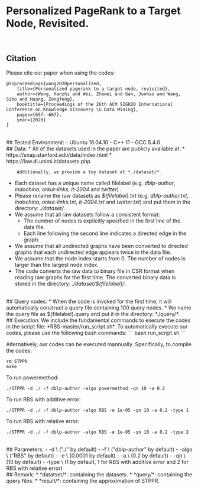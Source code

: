 #  Personalized PageRank to a Target Node, Revisited. 

<br/>

## Citation
Please cite our paper when using the codes: 
```
@inproceedings{wang2020personalized,
	title={Personalized pagerank to a target node, revisited},
	author={Wang, Hanzhi and Wei, Zhewei and Gan, Junhao and Wang, Sibo and Huang, Zengfeng},
	booktitle={Proceedings of the 26th ACM SIGKDD International Conference on Knowledge Discovery \& Data Mining},
	pages={657--667},
	year={2020}
}
```

<br/>
## Tested Environment:
- Ubuntu 16.04.10
- C++ 11
- GCC 5.4.0

<br/>
## Data:
* All of the datasets used in the paper are publicly available at: 
		* https://snap.stanford.edu/data/index.html
		* https://law.di.unimi.it/datasets.php

		Additionally, we provide a toy dataset at *./dataset/*. 

* Each dataset has a unique name called filelabel (e.g. *dblp-author*, *indochina*, *orkut-links*, *it-2004* and *twitter*) . 
* Please rename the raw datasets as *${filelabel}.txt* (e.g. *dblp-author.txt*, *indochina*, *orkut-links.txt*, *it-2004.txt* and *twitter.txt*) and put them in the directory: *./dataset/*. 
* We assume that all raw datasets follow a consistent format: 
	* The number of nodes is explicitly specified in the first line of the data file. 
	* Each line following the second line indicates a directed edge in the graph. 
* We assume that all undirected graphs have been converted to directed graphs that each undirected edge appears twice in the data file. 
* We assume that the node index starts from $0$. The number of nodes is larger than the largest node index. 
* The code converts the raw data to binary file in CSR format when reading raw graphs for the first time. The converted binary data is stored in the directory: *./dataset/${filelabel}/*. 

<br/>
## Query nodes:
* When the code is invoked for the first time, it will automatically construct a query file containing 100 query nodes.
* We name the query file as ${filelabel}.query and put it in the directory: *./query/*. 

<br/>
## Execution:
We include the fundamental commands to execute the codes in the script file: *RBS-master/run_script.sh*. To automatically execute our codes, please use the following bash commands: 
```
bash run_script.sh
```

Alternatively, our codes can be executed mannually. Specifically, to compile the codes: 
```
rm STPPR
make
```
To run powermethod: 
```
./STPPR -d ./ -f dblp-author -algo powermethod -qn 10 -a 0.2
```
To run RBS with additive error: 
```
./STPPR -d ./ -f dblp-author -algo RBS -e 1e-05 -qn 10 -a 0.2 -type 1 
```
To run RBS with relative error: 
```
./STPPR -d ./ -f dblp-author -algo RBS -e 1e-05 -qn 10 -a 0.2 -type 2
```

<br/>
## Parameters:
- -d \<path of the RBS directory\> ("./" by default)
- -f \<filelabel\> ("dblp-author" by default)
- -algo \<algorithm\> ("RBS" by default)
- -e \<theta> (0.0001 by default)
- -a \<the teleport probability of PPR\> (0.2 by default)
- -qn \<querynum\> (10 by default)
- -type \<the type of RBS\> (1 by default, 1 for RBS with additive error and 2 for RBS with relative error)

<br/>
## Remark:
* *datatset/*: containing the datasets.  
* *query/*: containing the query files. 
* *result/*: containing the approximation of STPPR. 



